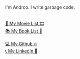 I'm Androo. I write garbage code.
<br>
<br>
<br>
<a href="https://www.imdb.com/user/ur195526256/watchlist?ref_=ext_shr_lnk">🎥 My Movie List 🎞</a>
<br>
<a href="https://www.goodreads.com/review/list/148654979-andrew-chen?shelf=read">📚 My Book List 📖</a>
<br>
<br>
<a href="https://github.com/AndrooTheChen">💻 My Github 🔥</a>
<br>
<a href="https://www.linkedin.com/in/andrew-chen-503974149/">📞 My LinkedIn 🤡</a>
